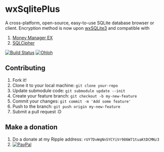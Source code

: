 wxSqlitePlus
============

A cross-platform, open-source, easy-to-use SQLite database browser or client.
Encryption method is now upon [wxSQLite3](https://github.com/utelle/wxsqlite3) and compatible with 
1. [Money Manager EX](https://github.com/moneymanagerex/moneymanagerex)
2. [SQLCipher](https://www.zetetic.net/sqlcipher/)

[![Build Status](https://secure.travis-ci.org/guanlisheng/wxsqliteplus.png)](http://travis-ci.org/guanlisheng/wxsqliteplus)
[![Ohloh](http://www.ohloh.net/p/wxsqliteplus/widgets/project_thin_badge.gif)](https://www.ohloh.net/p/wxsqliteplus)

## Contributing

1. Fork it!
2. Clone it to your local machine: `git clone your-repo`
3. Update submodule code: `git submodule update --init`
4. Create your feature branch: `git checkout -b my-new-feature`
5. Commit your changes: `git commit -m 'Add some feature'`
6. Push to the branch: `git push origin my-new-feature`
7. Submit a pull request :D

## Make a donation
1. Do a donate at my Ripple address: `rUY7DvWqNnSYCYiVr986W71tuaKtDCMNz3` 
2. [![PayPal](https://www.paypalobjects.com/en_US/i/btn/btn_donateCC_LG.gif)](https://www.paypal.com/cgi-bin/webscr?cmd=_donations&business=guanlisheng%40gmail%2ecom&lc=US&item_name=wxSqlitePlus&no_note=0&currency_code=USD&bn=PP%2dDonationsBF%3abtn_donateCC_LG%2egif%3aNonHostedGuest)
